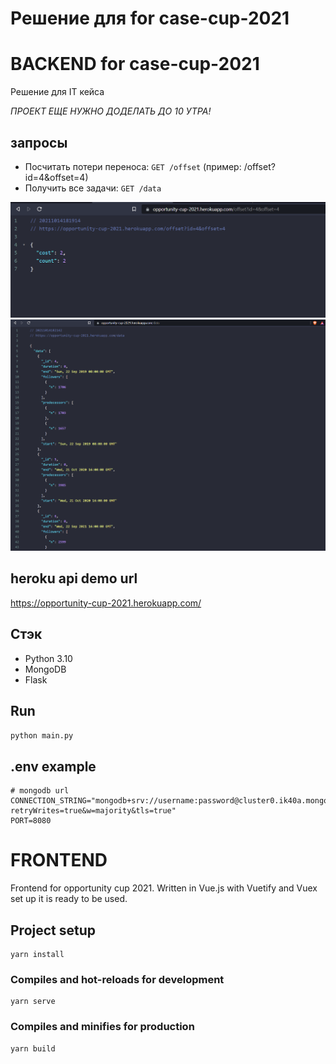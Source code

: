 # Решение для for case-cup-2021

# BACKEND for case-cup-2021

Решение для IT кейса

*ПРОЕКТ ЕЩЕ НУЖНО ДОДЕЛАТЬ ДО 10 УТРА!*

## запросы

* Посчитать потери переноса: `GET /offset` (пример: /offset?id=4&offset=4)
* Получить все задачи: `GET /data`

![img_1.png](img_1.png)
![img_2.png](img_2.png)

## heroku api demo url

https://opportunity-cup-2021.herokuapp.com/

## Стэк

* Python 3.10
* MongoDB
* Flask

## Run

`python main.py`

## .env example

```dotenv
# mongodb url
CONNECTION_STRING="mongodb+srv://username:password@cluster0.ik40a.mongodb.net/Cluster0?retryWrites=true&w=majority&tls=true"
PORT=8080
```

# FRONTEND

Frontend for opportunity cup 2021. Written in Vue.js with Vuetify and Vuex set up it is ready to be used.

## Project setup

```
yarn install
```

### Compiles and hot-reloads for development

```
yarn serve
```

### Compiles and minifies for production

```
yarn build
```
